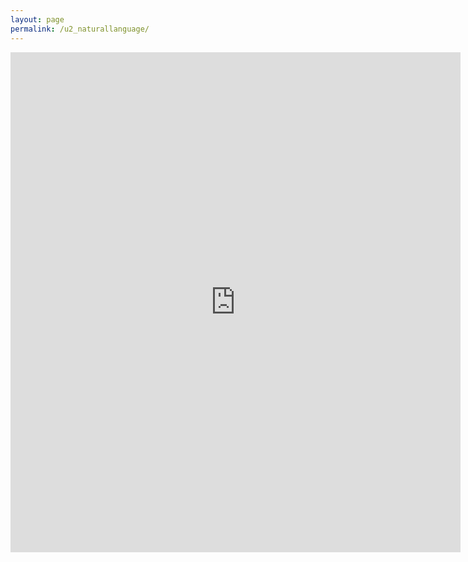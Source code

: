 ```yaml
---
layout: page
permalink: /u2_naturallanguage/
---
```

<iframe src="https://docs.google.com/forms/d/e/1FAIpQLSfYuGNGG-QjNPKVPY-DepvUuBOBnRB1k8oWhYx6FERekfxJ6Q/viewform?embedded=true" width="720" height="800" frameborder="0" marginheight="0" marginwidth="0">Wird geladen...</iframe>